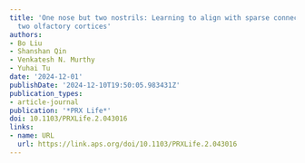 ```yaml
---
title: 'One nose but two nostrils: Learning to align with sparse connections between
  two olfactory cortices'
authors:
- Bo Liu
- Shanshan Qin
- Venkatesh N. Murthy
- Yuhai Tu
date: '2024-12-01'
publishDate: '2024-12-10T19:50:05.983431Z'
publication_types:
- article-journal
publication: '*PRX Life*'
doi: 10.1103/PRXLife.2.043016
links:
- name: URL
  url: https://link.aps.org/doi/10.1103/PRXLife.2.043016
---
```

